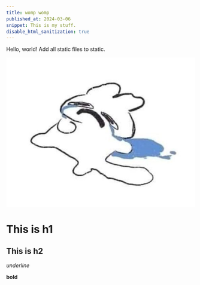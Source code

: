 ```yaml
---
title: womp womp
published_at: 2024-03-06
snippet: This is my stuff.
disable_html_sanitization: true
---
```


Hello, world!
Add all static files to static.

![crying creature](/static/images/cri.jpg)

# This is h1

## This is h2

_underline_

**bold**
